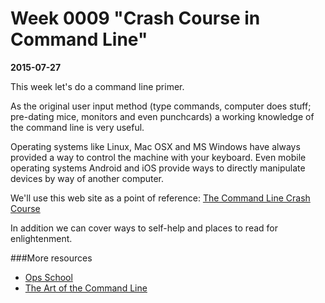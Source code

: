# Week 0009 "Crash Course in Command Line"
**2015-07-27**

This week let's do a command line primer.

As the original user input method (type commands, computer does stuff; pre-dating mice, monitors and even punchcards) a working knowledge of the command line is very useful.

Operating systems like Linux, Mac OSX and MS Windows have always provided a way to control the machine with your keyboard. Even mobile operating systems Android and iOS provide ways to directly manipulate devices by way of another computer.

We'll use this web site as a point of reference: [The Command Line Crash Course](http://cli.learncodethehardway.org/book/)

In addition we can cover ways to self-help and places to read for enlightenment.

###More resources
- [Ops School](http://www.opsschool.org/en/latest/)
- [The Art of the Command Line](https://github.com/jlevy/the-art-of-command-line)
